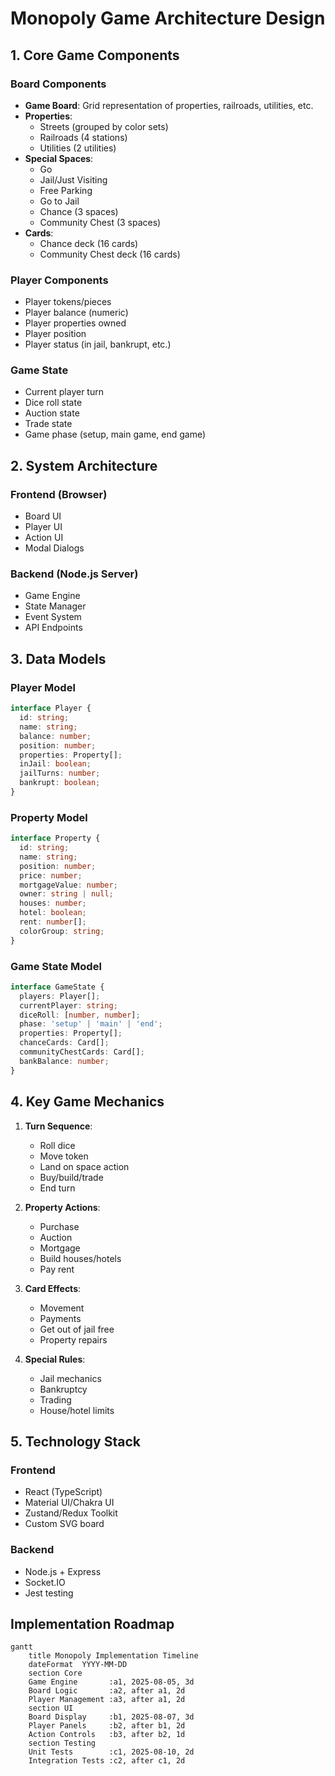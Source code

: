 # Monopoly Game Architecture Design

## 1. Core Game Components

### Board Components
- **Game Board**: Grid representation of properties, railroads, utilities, etc.
- **Properties**: 
  - Streets (grouped by color sets)
  - Railroads (4 stations)
  - Utilities (2 utilities)
- **Special Spaces**:
  - Go
  - Jail/Just Visiting
  - Free Parking
  - Go to Jail
  - Chance (3 spaces)
  - Community Chest (3 spaces)
- **Cards**:
  - Chance deck (16 cards)
  - Community Chest deck (16 cards)

### Player Components
- Player tokens/pieces
- Player balance (numeric)
- Player properties owned
- Player position
- Player status (in jail, bankrupt, etc.)

### Game State
- Current player turn
- Dice roll state
- Auction state
- Trade state
- Game phase (setup, main game, end game)

## 2. System Architecture

### Frontend (Browser)
- Board UI
- Player UI  
- Action UI
- Modal Dialogs

### Backend (Node.js Server)
- Game Engine
- State Manager
- Event System
- API Endpoints

## 3. Data Models

### Player Model
```typescript
interface Player {
  id: string;
  name: string;
  balance: number;
  position: number;
  properties: Property[];
  inJail: boolean;
  jailTurns: number;
  bankrupt: boolean;
}
```

### Property Model  
```typescript
interface Property {
  id: string;
  name: string;
  position: number;
  price: number;
  mortgageValue: number;
  owner: string | null;
  houses: number;
  hotel: boolean;
  rent: number[];
  colorGroup: string;
}
```

### Game State Model
```typescript
interface GameState {
  players: Player[];
  currentPlayer: string;
  diceRoll: [number, number];
  phase: 'setup' | 'main' | 'end';
  properties: Property[];
  chanceCards: Card[];
  communityChestCards: Card[];
  bankBalance: number;
}
```

## 4. Key Game Mechanics

1. **Turn Sequence**:
   - Roll dice
   - Move token  
   - Land on space action
   - Buy/build/trade
   - End turn

2. **Property Actions**:
   - Purchase
   - Auction
   - Mortgage
   - Build houses/hotels
   - Pay rent

3. **Card Effects**:
   - Movement
   - Payments
   - Get out of jail free
   - Property repairs

4. **Special Rules**:
   - Jail mechanics
   - Bankruptcy
   - Trading
   - House/hotel limits

## 5. Technology Stack

### Frontend
- React (TypeScript)
- Material UI/Chakra UI  
- Zustand/Redux Toolkit
- Custom SVG board

### Backend
- Node.js + Express
- Socket.IO
- Jest testing

## Implementation Roadmap

```mermaid
gantt
    title Monopoly Implementation Timeline
    dateFormat  YYYY-MM-DD
    section Core
    Game Engine       :a1, 2025-08-05, 3d
    Board Logic       :a2, after a1, 2d
    Player Management :a3, after a1, 2d
    section UI
    Board Display     :b1, 2025-08-07, 3d
    Player Panels     :b2, after b1, 2d
    Action Controls   :b3, after b2, 1d
    section Testing
    Unit Tests        :c1, 2025-08-10, 2d
    Integration Tests :c2, after c1, 2d